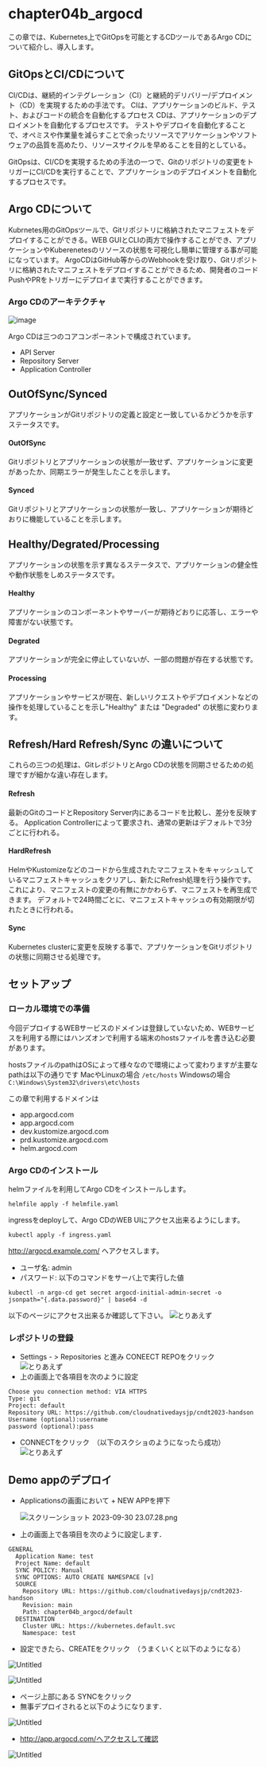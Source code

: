 # chapter04b_argocd
この章では、Kubernetes上でGitOpsを可能とするCDツールであるArgo CDについて紹介し、導入します。

## GitOpsとCI/CDについて
CI/CDは、継続的インテグレーション（CI）と継続的デリバリー/デプロイメント（CD）を実現するための手法です。
CIは、アプリケーションのビルド、テスト、およびコードの統合を自動化するプロセス
CDは、アプリケーションのデプロイメントを自動化するプロセスです。
テストやデプロイを自動化することで、オペミスや作業量を減らすことで余ったリソースでアリケーションやソフトウェアの品質を高めたり、リソースサイクルを早めることを目的としている。

GitOpsは、CI/CDを実現するための手法の一つで、Gitのリポジトリの変更をトリガーにCI/CDを実行することで、アプリケーションのデプロイメントを自動化するプロセスです。


## Argo CDについて 
Kubrnetes用のGitOpsツールで、Gitリポジトリに格納されたマニフェストをデプロイすることができる。WEB GUIとCLIの両方で操作することができ、アプリケーションやKuberenetesのリソースの状態を可視化し簡単に管理する事が可能になっています。
ArgoCDはGitHub等からのWebhookを受け取り、Gitリポジトリに格納されたマニフェストをデプロイすることができるため、開発者のコードPushやPRをトリガーにデプロイまで実行することができます。



### Argo CDのアーキテクチャ
![image](https://argo-cd.readthedocs.io/en/stable/assets/argocd_architecture.png)


Argo CDは三つのコアコンポーネントで構成されています。
- API Server
- Repository Server
- Application Controller



## OutOfSync/Synced
アプリケーションがGitリポジトリの定義と設定と一致しているかどうかを示すステータスです。
#### OutOfSync
Gitリポジトリとアプリケーションの状態が一致せず、アプリケーションに変更があったか、同期エラーが発生したことを示します。
#### Synced
Gitリポジトリとアプリケーションの状態が一致し、アプリケーションが期待どおりに機能していることを示します。

## Healthy/Degrated/Processing 
アプリケーションの状態を示す異なるステータスで、アプリケーションの健全性や動作状態をしめステータスです。
#### Healthy
アプリケーションのコンポーネントやサーバーが期待どおりに応答し、エラーや障害がない状態です。
#### Degrated
アプリケーションが完全に停止していないが、一部の問題が存在する状態です。
#### Processing
アプリケーションやサービスが現在、新しいリクエストやデプロイメントなどの操作を処理していることを示し"Healthy" または "Degraded" の状態に変わります。

## Refresh/Hard Refresh/Sync の違いについて
これらの三つの処理は、GitレポジトリとArgo CDの状態を同期させるための処理ですが細かな違い存在します。
#### Refresh
最新のGitのコードとRepository Server内にあるコードを比較し、差分を反映する。
Application Controllerによって要求され、通常の更新はデフォルトで3分ごとに行われる。
#### HardRefresh
HelmやKustomizeなどのコードから生成されたマニフェストをキャッシュしているマニフェストキャッシュをクリアし、新たにRefresh処理を行う操作です。これにより、マニフェストの変更の有無にかかわらず、マニフェストを再生成できます。
デフォルトで24時間ごとに、マニフェストキャッシュの有効期限が切れたときに行われる。
#### Sync
Kubernetes clusterに変更を反映する事で、アプリケーションをGitリポジトリの状態に同期させる処理です。

## セットアップ
### ローカル環境での準備
今回デプロイするWEBサービスのドメインは登録していないため、WEBサービスを利用する際にはハンズオンで利用する端末のhostsファイルを書き込む必要があります。

hostsファイルのpathはOSによって様々なので環境によって変わりますが主要なpathは以下の通りです
MacやLinuxの場合
```/etc/hosts```
Windowsの場合
```C:\Windows\System32\drivers\etc\hosts```

この章で利用するドメインは

* app.argocd.com
* app.argocd.com
* dev.kustomize.argocd.com
* prd.kustomize.argocd.com
* helm.argocd.com

### Argo CDのインストール
helmファイルを利用してArgo CDをインストールします。
```
helmfile apply -f helmfile.yaml
```
ingressをdeployして、Argo CDのWEB UIにアクセス出来るようにします。
```
kubectl apply -f ingress.yaml
```
http://argocd.example.com/
へアクセスします。
* ユーザ名: admin
* パスワード: 以下のコマンドをサーバ上で実行した値

```kubectl -n argo-cd get secret argocd-initial-admin-secret -o jsonpath="{.data.password}" | base64 -d```

以下のページにアクセス出来るか確認して下さい。
![とりあえず]()
### レポジトリの登録
* Settings - > Repositories と進み CONEECT REPOをクリック　![とりあえず]()
*  上の画面上で各項目を次のように設定
```
Choose you connection method: VIA HTTPS
Type: git
Project: default
Repository URL: https://github.com/cloudnativedaysjp/cndt2023-handson
Username (optional):username
password (optional):pass
```
* CONNECTをクリック　（以下のスクショのようになったら成功）![とりあえず]()


## Demo appのデプロイ
* Applicationsの画面において + NEW APPを押下
    
    ![スクリーンショット 2023-09-30 23.07.28.png](https://prod-files-secure.s3.us-west-2.amazonaws.com/6f42360d-ca2e-4040-8123-63d144c7a54f/e7b0c560-715f-4169-aad8-c417668dd070/%E3%82%B9%E3%82%AF%E3%83%AA%E3%83%BC%E3%83%B3%E3%82%B7%E3%83%A7%E3%83%83%E3%83%88_2023-09-30_23.07.28.png)

* 上の画面上で各項目を次のように設定します．
```
GENERAL
  Application Name: test
  Project Name: default
  SYNC POLICY: Manual
  SYNC OPTIONS: AUTO CREATE NAMESPACE [v]
  SOURCE
    Repository URL: https://github.com/cloudnativedaysjp/cndt2023-handson
    Revision: main
    Path: chapter04b_argocd/default
  DESTINATION
    Cluster URL: https://kubernetes.default.svc
    Namespace: test
```
* 設定できたら、CREATEをクリック　（うまくいくと以下のようになる）

![Untitled](https://prod-files-secure.s3.us-west-2.amazonaws.com/6f42360d-ca2e-4040-8123-63d144c7a54f/d4d7967f-64b8-4619-8d91-d329a5689c9e/Untitled.png)

![Untitled](https://prod-files-secure.s3.us-west-2.amazonaws.com/6f42360d-ca2e-4040-8123-63d144c7a54f/d28f2ca5-03d7-48fc-bb07-397a93b5c5b9/Untitled.png)

* ページ上部にある SYNCをクリック
* 無事デプロイされると以下のようになります．

![Untitled](https://prod-files-secure.s3.us-west-2.amazonaws.com/6f42360d-ca2e-4040-8123-63d144c7a54f/09874bf9-6aa8-4588-ae47-fc503b24aafe/Untitled.png)

* http://app.argocd.com/へアクセスして確認

![Untitled](https://prod-files-secure.s3.us-west-2.amazonaws.com/6f42360d-ca2e-4040-8123-63d144c7a54f/e820fda1-b17a-4746-a1d4-47b494dffe03/Untitled.png)
